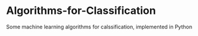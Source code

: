 # Algorithms-for-Classification
Some machine learning algorithms for calssification, implemented in Python
